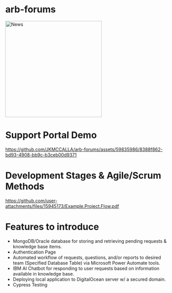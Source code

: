 # arb-forums
<img width="300" alt="News" src="https://github.com/JKMCCALLA/arb-forums/assets/59835986/5ca968cc-807d-4bf8-857b-e045cee1a9d3">

# Support Portal Demo
https://github.com/JKMCCALLA/arb-forums/assets/59835986/8388f862-bd93-4908-bb9c-b3ceb00d9371

# Development Stages & Agile/Scrum Methods
https://github.com/user-attachments/files/15945173/Example.Project.Flow.pdf

# Features to introduce
- MongoDB/Oracle database for storing and retrieving pending requests & knowledge base items.
- Authentication Page
- Automated workflow of requests, questions, and/or reports to desired team (Specified Database Table) via Microsoft Power Automate tools.
- IBM AI Chatbot for responding to user requests based on information available in knowledge base.
- Deploying local application to DigitalOcean server w/ a secured domain.
- Cypress Testing
